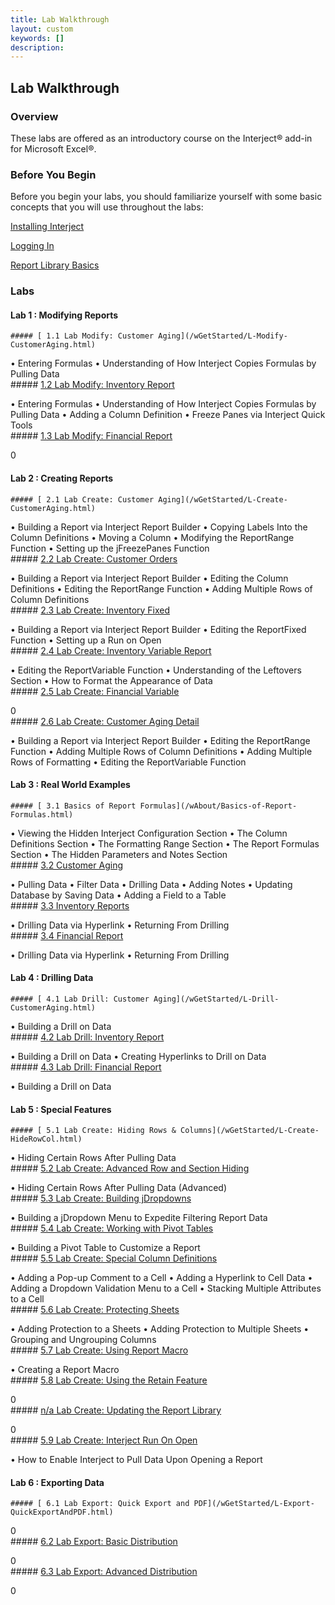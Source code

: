 ```yaml
---
title: Lab Walkthrough
layout: custom
keywords: []
description: 
---
```


## **Lab Walkthrough**

### Overview

These labs are offered as an introductory course on the Interject® add-in for Microsoft Excel®.


### Before You Begin

Before you begin your labs, you should familiarize yourself with some basic concepts that you will use throughout the labs:


[ Installing Interject ](/wAbout/SingleUser.html) 

[ Logging In ](/wAbout/Logging-In.html)

[ Report Library Basics ](/wAbout/Report-Library-Basics.html)
<br>

### Labs
	
#### Lab 1 : Modifying Reports

	##### [ 1.1 Lab Modify: Customer Aging](/wGetStarted/L-Modify-CustomerAging.html)

• Entering Formulas
• Understanding of How Interject Copies Formulas by Pulling Data<br>
	##### [ 1.2 Lab Modify: Inventory Report](/wGetStarted/L-Modify-InventoryReport.html)

• Entering Formulas
• Understanding of How Interject Copies Formulas by Pulling Data
• Adding a Column Definition
• Freeze Panes via Interject Quick Tools<br>
	##### [ 1.3 Lab Modify: Financial Report](/wGetStarted/L-Modify-FinancialReport.html)

0<br>
#### Lab 2 : Creating Reports

	##### [ 2.1 Lab Create: Customer Aging](/wGetStarted/L-Create-CustomerAging.html)

• Building a Report via Interject Report Builder
• Copying Labels Into the Column Definitions
• Moving a Column
• Modifying the ReportRange Function
• Setting up the jFreezePanes Function<br>
	##### [ 2.2 Lab Create: Customer Orders](/wGetStarted/L-Create-CustomerOrders.html)

• Building a Report via Interject Report Builder
• Editing the Column Definitions
• Editing the ReportRange Function
• Adding Multiple Rows of Column Definitions<br>
	##### [ 2.3 Lab Create: Inventory Fixed](/wGetStarted/L-Create-InventoryFixed.html)

• Building a Report via Interject Report Builder
• Editing the ReportFixed Function
• Setting up a Run on Open<br>
	##### [ 2.4 Lab Create: Inventory Variable Report](/wGetStarted/L-Create-InventoryVariable.html)

• Editing the ReportVariable Function
• Understanding of the Leftovers Section
• How to Format the Appearance of Data<br>
	##### [ 2.5 Lab Create: Financial Variable](/wGetStarted/L-Create-FinancialVariable.html)

0<br>
	##### [ 2.6 Lab Create: Customer Aging Detail](/wGetStarted/L-Create-CustomerAgingDetail.html)

• Building a Report via Interject Report Builder
• Editing the ReportRange Function
• Adding Multiple Rows of Column Definitions
• Adding Multiple Rows of Formatting
• Editing the ReportVariable Function<br>
#### Lab 3 : Real World Examples

	##### [ 3.1 Basics of Report Formulas](/wAbout/Basics-of-Report-Formulas.html)

• Viewing the Hidden Interject Configuration Section
• The Column Definitions Section
• The Formatting Range Section
• The Report Formulas Section
• The Hidden Parameters and Notes Section<br>
	##### [ 3.2 Customer Aging](/wAbout/Customer-Aging.html)

• Pulling Data
• Filter Data
• Drilling Data
• Adding Notes
• Updating Database by Saving Data
• Adding a Field to a Table<br>
	##### [ 3.3 Inventory Reports](/wAbout/Inventory-Reports.html)

• Drilling Data via Hyperlink
• Returning From Drilling<br>
	##### [ 3.4 Financial Report](/wAbout/Financial-Report.html)

• Drilling Data via Hyperlink
• Returning From Drilling<br>
	
#### Lab 4 : Drilling Data

	##### [ 4.1 Lab Drill: Customer Aging](/wGetStarted/L-Drill-CustomerAging.html)

• Building a Drill on Data<br>
	##### [ 4.2 Lab Drill: Inventory Report](/wGetStarted/L-Drill-InventoryReport.html)

• Building a Drill on Data
• Creating Hyperlinks to Drill on Data<br>
	##### [ 4.3 Lab Drill: Financial Report](/wGetStarted/L-Drill-InventoryReport.html)

• Building a Drill on Data<br>
#### Lab 5 : Special Features

	##### [ 5.1 Lab Create: Hiding Rows & Columns](/wGetStarted/L-Create-HideRowCol.html)

• Hiding Certain Rows After Pulling Data<br>
	##### [ 5.2 Lab Create: Advanced Row and Section Hiding](/wGetStarted/L-Create-AdvancedHideRowsSections.html)

• Hiding Certain Rows After Pulling Data (Advanced)<br>
	##### [ 5.3 Lab Create: Building jDropdowns](/wGetStarted/L-Create-Dropdowns.html)

• Building a jDropdown Menu to Expedite Filtering Report Data<br>
	##### [ 5.4 Lab Create: Working with Pivot Tables](/wGetStarted/L-Create-PivotTable.html)

• Building a Pivot Table to Customize a Report<br>
	##### [ 5.5 Lab Create: Special Column Definitions](/wGetStarted/L-Create-SpecColDefs.html)

• Adding a Pop-up Comment to a Cell
• Adding a Hyperlink to Cell Data
• Adding a Dropdown Validation Menu to a Cell
• Stacking Multiple Attributes to a Cell<br>
	##### [ 5.6 Lab Create: Protecting Sheets](/wGetStarted/L-Create-Protecting.html)

• Adding Protection to a Sheets
• Adding Protection to Multiple Sheets
• Grouping and Ungrouping Columns<br>
	##### [ 5.7 Lab Create: Using Report Macro](/wGetStarted/L-Create-ReportMacro.html)

• Creating a Report Macro<br>
	##### [ 5.8 Lab Create: Using the Retain Feature](/wGetStarted/L-Create-RetainFeature.html)

0<br>
	##### [ n/a Lab Create: Updating the Report Library](/wGetStarted/L-Create-UpdatingReportLibrary.html)

0<br>
	##### [ 5.9 Lab Create: Interject Run On Open](/wGetStarted/L-Create-RunOnOpen.html)

• How to Enable Interject to Pull Data Upon Opening a Report<br>
#### Lab 6 : Exporting Data

	##### [ 6.1 Lab Export: Quick Export and PDF](/wGetStarted/L-Export-QuickExportAndPDF.html)

0<br>
	##### [ 6.2 Lab Export: Basic Distribution](/wGetStarted/L-Export-BasicDist.html)

0<br>
	##### [ 6.3 Lab Export: Advanced Distribution](/wGetStarted/L-Export-AdvancedDist.html)

0<br>
